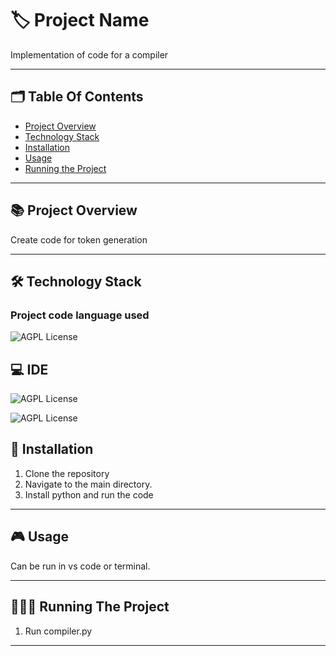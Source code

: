 
# 🏷️ Project Name

Implementation of code for a compiler

---
## 🗂️ Table Of Contents

- [Project Overview](#-project-overview)
- [Technology Stack](#-technology-stack)
- [Installation](#-installation)
- [Usage](#-usage)
- [Running the Project](#-running-the-project)

---

## 📚 Project Overview

Create code for token generation

---

## 🛠️ Technology Stack 

### Project code language used

![AGPL License](https://img.shields.io/badge/SQL-007ACC?style=for-the-badge&Color=white)

## 💻 IDE

 ![AGPL License](https://img.shields.io/badge/MySQL-005C84?style=for-the-badge&logo=mysql&logoColor=white)

 ![AGPL License]( https://img.shields.io/badge/PostgreSQL-316192?style=for-the-badge&logo=postgresql&logoColor=white)
 
## 📝 Installation

1. Clone the repository
2. Navigate to the main directory.
3. Install python and run the code

---

## 🎮 Usage

Can be run in vs code or terminal.

---

## 🏃🏻‍♂️ Running The Project

1. Run compiler.py

---

